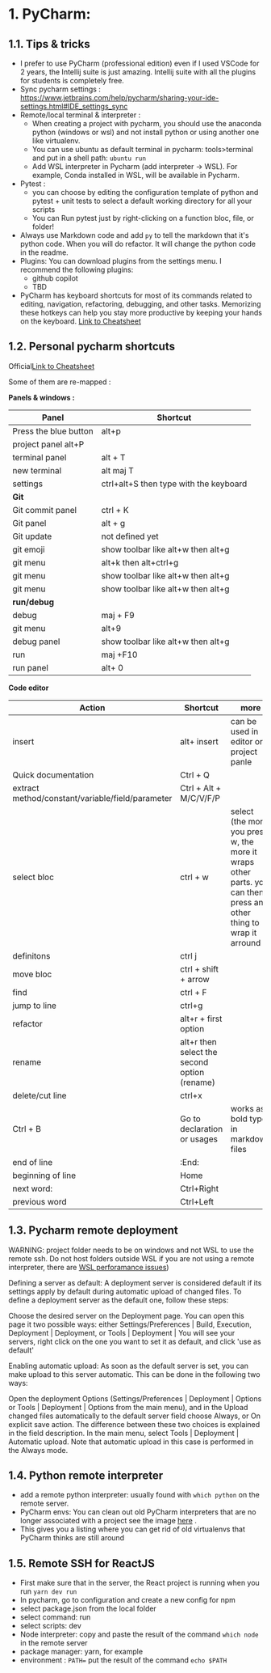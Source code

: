 # 1. PyCharm:

## 1.1. Tips & tricks
- I prefer to use PyCharm (professional edition) even if I used VSCode for 2 years, the Intellij suite is just amazing. Intellij suite with all the plugins for students is completely free.
- Sync pycharm settings : https://www.jetbrains.com/help/pycharm/sharing-your-ide-settings.html#IDE_settings_sync
- Remote/local terminal & interpreter :
  - When creating a project with pycharm, you should use the anaconda python (windows or wsl) and not install python or using another one like virtualenv.
  - You can use ubuntu as default terminal in pycharm: tools>terminal and put in a shell path: `ubuntu run`
  - Add WSL interpreter in Pycharm (add interpreter -> WSL). For example, Conda installed in WSL, will be available in Pycharm.
- Pytest :
  - you can choose by editing the configuration template of python and pytest + unit tests to select a default working directory for all your scripts
  - You can Run pytest just by right-clicking on a function bloc, file, or folder!
- Always use Markdown code and add `py` to tell the markdown that it's python code. When you will do refactor. It will change the python code in the readme.
- Plugins: You can download plugins from the settings menu. I recommend the following plugins:
  - github copilot
  - TBD
- PyCharm has keyboard shortcuts for most of its commands related to editing, navigation, refactoring, debugging, and other tasks. Memorizing these hotkeys can help you stay more productive by keeping your hands on the keyboard. [Link to Cheatsheet](https://resources.jetbrains.com/storage/products/pycharm/docs/PyCharm_ReferenceCard.pdf)

## 1.2. Personal pycharm shortcuts
Official[Link to Cheatsheet](https://resources.jetbrains.com/storage/products/pycharm/docs/PyCharm_ReferenceCard.pdf)

Some of them are re-mapped :

**Panels & windows :**

| Panel                        | Shortcut                               |
|------------------------------|----------------------------------------|
| Press the blue button        | alt+p                                  |
| project panel          alt+P |                                        |
| terminal panel               | alt + T                                |
| new terminal                 | alt maj T                              |
| settings                     | ctrl+alt+S then type with the keyboard |
| **Git**                      |                                        |
| Git commit  panel            | ctrl + K                               |
| Git panel                    | alt + g                                |
| Git update                   | not defined yet                        |
| git emoji                    | show toolbar like alt+w then alt+g     |
| git menu                     | alt+k then alt+ctrl+g                  |
| git menu                     | show toolbar like alt+w then alt+g     |
| git menu                     | show toolbar like alt+w then alt+g     |
| **run/debug**                |                                        |
| debug                        | maj + F9                               |
| git menu                     | alt+9                                  |
| debug panel                  | show toolbar like alt+w then alt+g     |
| run                          | maj +F10                               |
| run panel                    | alt+ 0                                 |


**Code editor**

| Action                                           | Shortcut                                     | more                                                                                                               |
|--------------------------------------------------|----------------------------------------------|--------------------------------------------------------------------------------------------------------------------|
| insert                                           | alt+ insert                                  | can be used in editor or project panle                                                                             |
| Quick documentation                              | Ctrl + Q                                     |                                                                                                                    |
| extract method/constant/variable/field/parameter | Ctrl + Alt + M/C/V/F/P                       |                                                                                                                    |
| select bloc                                      | ctrl + w                                     | select (the more you press w, the more it wraps other parts. you can then press any other thing to wrap it arround |
| definitons                                       | ctrl j                                       |                                                                                                                    |
| move bloc                                        | ctrl + shift + arrow                         |                                                                                                                    |
| find                                             | ctrl + F                                     |                                                                                                                    |
| jump to line                                     | ctrl+g                                       |                                                                                                                    |
| refactor                                         | alt+r + first option                         |                                                                                                                    |                                        |
| rename                                           | alt+r then select the second option (rename) |                                                                                                                    |
| delete/cut line                                  | ctrl+x                                       |                                                                                                                    |
| Ctrl + B	                                        | Go to declaration or usages                  | works as bold typo in markdown files                                                                               |
| end of line                                      | :End:                                        |                                                                                                                    |
| beginning of line                                | Home                                         |                                                                                                                    |
| next word:                                       | Ctrl+Right                                   |                                                                                                                    |
| previous word                                    | Ctrl+Left                                    |                                                                                                                    |



## 1.3. Pycharm remote deployment
WARNING: project folder needs to be on windows and not WSL to use the remote ssh. Do not host folders outside WSL if you are not using a remote interpreter, there are  [WSL perforamance issues](https://github.com/microsoft/WSL/issues/4197?notification_referrer_id=MDE4Ok5vdGlmaWNhdGlvblRocmVhZDUyMzA5ODA3MjozMjcxNTkxMw%3D%3D#issuecomment-1727108838))

Defining a server as default:
A deployment server is considered default if its settings apply by default during automatic upload of changed files. To define a deployment server as the default one, follow these steps:

Choose the desired server on the Deployment page. You can open this page it two possible ways: either Settings/Preferences | Build, Execution, Deployment | Deployment, or Tools | Deployment | You will see your servers, right click on the one you want to set it as default, and click 'use as default'

Enabling automatic upload:
As soon as the default server is set, you can make upload to this server automatic. This can be done in the following two ways:

Open the deployment Options (Settings/Preferences | Deployment | Options or Tools | Deployment | Options from the main menu), and in the Upload changed files automatically to the default server field choose Always, or On explicit save action. The difference between these two choices is explained in the field description.
In the main menu, select Tools | Deployment | Automatic upload. Note that automatic upload in this case is performed in the Always mode.


## 1.4. Python remote interpreter
- add a remote python interpreter: usually found with `which python` on the remote server.
- PyCharm envs: You can clean out old PyCharm interpreters that are no longer associated with a project see the image [here](https://github.com/AmineDjeghri/BetterWindowsUX/blob/master/pycharm_interpreters.PNG) .
- This gives you a listing where you can get rid of old virtualenvs that PyCharm thinks are still around

## 1.5. Remote SSH for ReactJS
- First make sure that in the server, the React project is running when you run `yarn dev run`
- In pycharm, go to configuration and create a new config for npm
- select package.json from the local folder
- select command: run
- select scripts: dev
- Node interpreter: copy and paste the result of the command `which node` in the remote server
- package manager: yarn, for example
- environment : `PATH=` put the result of the command `echo $PATH`
